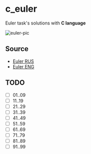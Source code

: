 # c_euler

Euler task's solutions with **C language**

![euler-pic](https://dl0.creation.com/fpimages/12305.jpg)

## Source

- [Euler RUS](https://euler.jakumo.org/)
- [Euler ENG](https://projecteuler.net/)

## TODO

- [ ] 01..09
- [ ] 11..19
- [ ] 21..29
- [ ] 31..39
- [ ] 41..49
- [ ] 51..59
- [ ] 61..69
- [ ] 71..79
- [ ] 81..89
- [ ] 91..99

